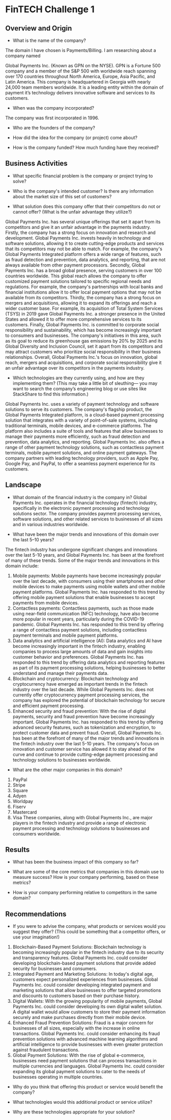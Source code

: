 # FinTECH Challenge 1

## Overview and Origin

* What is the name of the company?

The domain I have chosen is Payments/Billing. I am researching about a company named

Global Payments Inc. (Known as GPN on the NYSE). GPN is a Fortune 500 company and a member of the S&P 500 with worldwide reach spanning over 170 countries throughout North America, Europe, Asia Pacific, and Latin America. This company is headquartered in Georgia with nearly 24,000 team members worldwide. It is a leading entity within the domain of payment it’s technology delivers innovative software and services to its customers.

* When was the company incorporated?

The company was first incorporated in 1996.

* Who are the founders of the company?


* How did the idea for the company (or project) come about?


* How is the company funded? How much funding have they received?




## Business Activities

* What specific financial problem is the company or project trying to solve?



* Who is the company's intended customer?  Is there any information about the market size of this set of customers?



* What solution does this company offer that their competitors do not or cannot offer? (What is the unfair advantage they utilize?)

Global Payments Inc. has several unique offerings that set it apart from its competitors and give it an unfair advantage in the payments industry.
Firstly, the company has a strong focus on innovation and research and development. Global Payments Inc. invests heavily in technology and software solutions, allowing it to create cutting-edge products and services that its competitors may not be able to match. For example, the company's Global Payments Integrated platform offers a wide range of features, such as fraud detection and prevention, data analytics, and reporting, that are not always available from other payment processors.
Secondly, Global Payments Inc. has a broad global presence, serving customers in over 100 countries worldwide. This global reach allows the company to offer customized payment solutions tailored to specific regional needs and regulations. For example, the company's partnerships with local banks and financial institutions allow it to offer local payment options that may not be available from its competitors.
Thirdly, the company has a strong focus on mergers and acquisitions, allowing it to expand its offerings and reach a wider customer base. For example, its acquisition of Total System Services (TSYS) in 2019 gave Global Payments Inc. a stronger presence in the United States and allowed it to offer more comprehensive services to its customers.
Finally, Global Payments Inc. is committed to corporate social responsibility and sustainability, which has become increasingly important to consumers and businesses. The company's initiatives in this area, such as its goal to reduce its greenhouse gas emissions by 20% by 2025 and its Global Diversity and Inclusion Council, set it apart from its competitors and may attract customers who prioritize social responsibility in their business relationships.
Overall, Global Payments Inc.'s focus on innovation, global reach, mergers and acquisitions, and corporate social responsibility give it an unfair advantage over its competitors in the payments industry.



* Which technologies are they currently using, and how are they implementing them? (This may take a little bit of sleuthing–– you may want to search the company’s engineering blog or use sites like StackShare to find this information.)

Global Payments Inc. uses a variety of payment technology and software solutions to serve its customers. The company's flagship product, the Global Payments Integrated platform, is a cloud-based payment processing solution that integrates with a variety of point-of-sale systems, including traditional terminals, mobile devices, and e-commerce platforms. The platform also includes a suite of tools and features that allow businesses to manage their payments more efficiently, such as fraud detection and prevention, data analytics, and reporting.
Global Payments Inc. also offers a range of other payment technology solutions, such as contactless payment terminals, mobile payment solutions, and online payment gateways. The company partners with leading technology providers, such as Apple Pay, Google Pay, and PayPal, to offer a seamless payment experience for its customers.



## Landscape

* What domain of the financial industry is the company in?
Global Payments Inc. operates in the financial technology (fintech) industry, specifically in the electronic payment processing and technology solutions sector. The company provides payment processing services, software solutions, and other related services to businesses of all sizes and in various industries worldwide.

* What have been the major trends and innovations of this domain over the last 5–10 years?

The fintech industry has undergone significant changes and innovations over the last 5-10 years, and Global Payments Inc. has been at the forefront of many of these trends. Some of the major trends and innovations in this domain include:
1.	Mobile payments: Mobile payments have become increasingly popular over the last decade, with consumers using their smartphones and other mobile devices to make payments using mobile wallets and other mobile payment platforms. Global Payments Inc. has responded to this trend by offering mobile payment solutions that enable businesses to accept payments from mobile devices.
2.	Contactless payments: Contactless payments, such as those made using near-field communication (NFC) technology, have also become more popular in recent years, particularly during the COVID-19 pandemic. Global Payments Inc. has responded to this trend by offering a range of contactless payment solutions, including contactless payment terminals and mobile payment platforms.
3.	Data analytics and artificial intelligence (AI): Data analytics and AI have become increasingly important in the fintech industry, enabling companies to process large amounts of data and gain insights into customer behavior and preferences. Global Payments Inc. has responded to this trend by offering data analytics and reporting features as part of its payment processing solutions, helping businesses to better understand and manage their payments data.
4.	Blockchain and cryptocurrency: Blockchain technology and cryptocurrency have emerged as important trends in the fintech industry over the last decade. While Global Payments Inc. does not currently offer cryptocurrency payment processing services, the company has explored the potential of blockchain technology for secure and efficient payment processing.
5.	Enhanced security and fraud prevention: With the rise of digital payments, security and fraud prevention have become increasingly important. Global Payments Inc. has responded to this trend by offering advanced security features, such as tokenization and encryption, to protect customer data and prevent fraud.
Overall, Global Payments Inc. has been at the forefront of many of the major trends and innovations in the fintech industry over the last 5-10 years. The company's focus on innovation and customer service has allowed it to stay ahead of the curve and continue to provide cutting-edge payment processing and technology solutions to businesses worldwide.




* What are the other major companies in this domain?

1.	PayPal
2.	Stripe
3.	Square
4.	Adyen
5.	Worldpay
6.	Fiserv
7.	Mastercard
8.	Visa
These companies, along with Global Payments Inc., are major players in the fintech industry and provide a range of electronic payment processing and technology solutions to businesses and consumers worldwide.



## Results

* What has been the business impact of this company so far?

* What are some of the core metrics that companies in this domain use to measure success? How is your company performing, based on these metrics?

* How is your company performing relative to competitors in the same domain?




## Recommendations

* If you were to advise the company, what products or services would you suggest they offer? (This could be something that a competitor offers, or use your imagination!)


1.	Blockchain-Based Payment Solutions: Blockchain technology is becoming increasingly popular in the fintech industry due to its security and transparency features. Global Payments Inc. could consider developing blockchain-based payment solutions that provide added security for businesses and consumers.
2.	Integrated Payment and Marketing Solutions: In today's digital age, customers expect personalized experiences from businesses. Global Payments Inc. could consider developing integrated payment and marketing solutions that allow businesses to offer targeted promotions and discounts to customers based on their purchase history.
3.	Digital Wallets: With the growing popularity of mobile payments, Global Payments Inc. could consider developing its own digital wallet solution. A digital wallet would allow customers to store their payment information securely and make purchases directly from their mobile device.
4.	Enhanced Fraud Prevention Solutions: Fraud is a major concern for businesses of all sizes, especially with the increase in online transactions. Global Payments Inc. could consider enhancing its fraud prevention solutions with advanced machine learning algorithms and artificial intelligence to provide businesses with even greater protection against fraudulent transactions.
5.	Global Payment Solutions: With the rise of global e-commerce, businesses need payment solutions that can process transactions in multiple currencies and languages. Global Payments Inc. could consider expanding its global payment solutions to cater to the needs of businesses operating in multiple countries.


* Why do you think that offering this product or service would benefit the company?

* What technologies would this additional product or service utilize?

* Why are these technologies appropriate for your solution?

